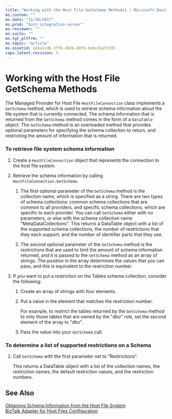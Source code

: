 ```yaml
---
title: "Working with the Host File GetSchema Methods1 | Microsoft Docs"
ms.custom: ""
ms.date: "11/30/2017"
ms.prod: "host-integration-server"
ms.reviewer: ""
ms.suite: ""
ms.tgt_pltfrm: ""
ms.topic: "article"
ms.assetid: 416a1cdb-3ffb-4926-b0fb-bebcd1af1fd5
caps.latest.revision: 3
---
```

# Working with the Host File GetSchema Methods
The Managed Provider for Host File `HostFileConnection` class implements a `GetSchema` method, which is used to retrieve schema information about the file system that is currently connected. The schema information that is returned from the `GetSchema` method comes in the form of a `DataTable` object. The `GetSchema` method is an overloaded method that provides optional parameters for specifying the schema collection to return, and restricting the amount of information that is returned.  
  
### To retrieve file system schema information  
  
1.  Create a `HostFileConnection` object that represents the connection to the host file system.  
  
2.  Retrieve the schema information by calling `HostFileConnection.GetSchema`.  
  
    1.  The first optional parameter of the `GetSchema` method is the collection name, which is specified as a string. There are two types of schema collections: common schema collections that are common to all providers, and specific schema collections, which are specific to each provider. You can call `GetSchema` either with no parameters, or else with the schema collection name "MetaDataCollections". This returns a DataTable object with a list of the supported schema collections, the number of restrictions that they each support, and the number of identifier parts that they use.  
  
    2.  The second optional parameter of the `GetSchema` method is the restrictions that are used to limit the amount of schema information returned, and it is passed to the `GetSchema` method as an array of strings. The position in the array determines the values that you can pass, and this is equivalent to the restriction number.  
  
3.  If you want to put a restriction on the Tables schema collection, consider the following:  
  
    1.  Create an array of strings with four elements.  
  
    2.  Put a value in the element that matches the restriction number.  
  
         For example, to restrict the tables returned by the `GetSchema` method to only those tables that are owned by the "dbo" role, set the second element of the array to "dbo".  
  
    3.  Pass the value into your `GetSchema` call.  
  
### To determine a list of supported restrictions on a Schema  
  
1.  Call `GetSchema` with the first parameter set to "Restrictions".  
  
     This returns a DataTable object with a list of the collection names, the restriction names, the default restriction values, and the restriction numbers.  
  
## See Also  
 [Obtaining Schema Information from the Host File System](../core/obtaining-schema-information-from-the-host-file-system2.md)   
 [BizTalk Adapter for Host Files Configuration](../core/biztalk-adapter-for-host-files-configuration2.md)